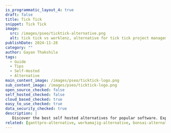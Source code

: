 ```yaml
---
is_programmatic_layout_4: true
draft: false
title: Tick Tick
snippet: Tick Tick
image:
  src: /images/pseo/ticktick-alternative.png
  alt: tick tick vs worklenz, alternative for tick tick project managemet tool, task management, resource management, productivity, self-hosted
publishDate: 2024-11-28
category: ""
author: Gayan Thakshila
tags:
  - Guide
  - Tips
  - Self-Hosted
  - Alternative
main_content_image: /images/pseo/ticktick-logo.png
sub_content_image: /images/pseo/ticktick-logo.png
open_source_checked: false
self_hosted_checked: false
cloud_based_checked: true
easy_to_use_checked: true
data_security_checked: true
description: |
   Discover the best self hosted alternatives for popular software. Explore our comprehensive guides and find the perfect solution for your needs today.
related: [ganttpro-alternative, workamajig-alternative, bonsai-alternative, trello-alternative]
---
```

